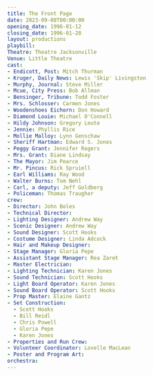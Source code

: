 ```yaml
---
title: The Front Page
date: 2023-09-08T00:00:00
opening_date: 1996-01-12
closing_date: 1996-01-28
layout: productions
playbill:
Theatre: Theatre Jacksonville
Venue: Little Theatre
cast:
- Endicott, Post: Mitch Thurman
- Kruger, Daily News: Lewis 'Skip' Livingston
- Murphy, Journal: Steve Miller
- Mcue, City Press: Bob Allman
- Bensinger, Tribune: Todd Foster
- Mrs. Schlosser: Carmen Jones
- Woodenshoes Eichorn: Don Howard
- Diamond Louie: Michael O'Connell
- Hildy Johnson: Gregory Leute
- Jennie: Phyllis Rice
- Mollie Malloy: Lynn Genschaw
- Sheriff Hartman: Edward S. Jones
- Peggy Grant: Jennifer Rogers
- Mrs. Grant: Diane Lindsay
- The Mayor: Jim Pearce
- Mr. Pincus: Rick Spruiell
- Earl Williams: Ray Wood
- Walter Burns: Tom Nehl
- Carl, a deputy: Jeff Goldberg
- Policeman: Thomas Traugher
crew:
- Director: John Boles
- Technical Director:
- Lighting Designer: Andrew Way
- Scenic Designer: Andrew Way
- Sound Designer: Scott Hooks
- Costume Designer: Linda Adcock
- Hair and Makeup Designer:
- Stage Manager: Gloria Pepe
- Assistant Stage Manager: Rea Zaret
- Master Electrician:
- Lighting Technician: Karen Jones
- Sound Technician: Scott Hooks
- Light Board Operator: Karen Jones
- Sound Board Operator: Scott Hooks
- Prop Master: Elaine Gantz
- Set Construction:
  - Scott Hooks
  - Bill Reidl
  - Chris Powell
  - Gloria Pepe
  - Karen Jones
- Properties and Run Crew:
- Volunteer Coordinator: Lovelle MacLean
- Poster and Program Art:
orchestra:
---
```

